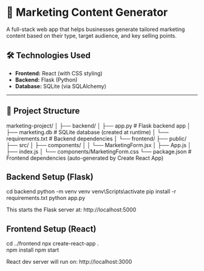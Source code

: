 # 🚀 Marketing Content Generator

A full-stack web app that helps businesses generate tailored marketing content based on their type, target audience, and key selling points.

## 🛠️ Technologies Used

- **Frontend:** React (with CSS styling)
- **Backend:** Flask (Python)
- **Database:** SQLite (via SQLAlchemy)

---

## 📁 Project Structure

marketing-project/
│
├── backend/
│ ├── app.py # Flask backend app
│ ├── marketing.db # SQLite database (created at runtime)
│ └── requirements.txt # Backend dependencies
│
└── frontend/
├── public/
├── src/
│ ├── components/
│ │ └── MarketingForm.jsx
│ ├── App.js
│ ├── index.js
│ └── components/MarketingForm.css
└── package.json # Frontend dependencies (auto-generated by Create React App)

## Backend Setup (Flask)
cd backend
python -m venv venv
venv\Scripts\activate 
pip install -r requirements.txt
python app.py

This starts the Flask server at: http://localhost:5000

## Frontend Setup (React)
cd ../frontend
npx create-react-app .       
npm install
npm start

React dev server will run on: http://localhost:3000